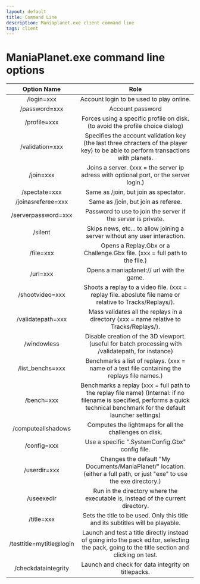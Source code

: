 ```yaml
---
layout: default
title: Command Line
description: Maniaplanet.exe client command line
tags: client
---
```


# ManiaPlanet.exe command line options

| Option Name              | Role                                                                                                                                                                          |
|:------------------------:|:-----------------------------------------------------------------------------------------------------------------------------------------------------------------------------:|
| /login=xxx               | Account login to be used to play online.                                                                                                                                      |
| /password=xxx            | Account password                                                                                                                                                              |
| /profile=xxx             | Forces using a specific profile on disk. (to avoid the profile choice dialog)                                                                                                 |
| /validation=xxx          | Specifies the account validation key (the last three chracters of the player key) to be able to perform transactions with planets.                                            |
| /join=xxx                | Joins a server. (xxx = the server ip adress with optional port, or the server login.)                                                                                         |
| /spectate=xxx            | Same as /join, but join as spectator.                                                                                                                                         |
| /joinasreferee=xxx       | Same as /join, but join as referee.                                                                                                                                           |
| /serverpassword=xxx      | Password to use to join the server if the server is private.                                                                                                                  |
| /silent                  | Skips news, etc... to allow joining a server without any user interaction.                                                                                                    |
| /file=xxx                | Opens a Replay.Gbx or a Challenge.Gbx file. (xxx = full path to the file.)                                                                                                    |
| /url=xxx                 | Opens a maniaplanet:// url with the game.                                                                                                                                     |
| /shootvideo=xxx          | Shoots a replay to a video file. (xxx = replay file. aboslute file name or relative to Tracks/Replays/).                                                                      |
| /validatepath=xxx        | Mass validates all the replays in a directory (xxx = name relative to Tracks/Replays/).                                                                                       |
| /windowless              | Disable creation of the 3D viewport. (useful for batch processing with /validatepath, for instance)                                                                           |
| /list_benchs=xxx         | Benchmarks a list of replays. (xxx = name of a text file containing the replays file names.)                                                                                  |
| /bench=xxx               | Benchmarks a replay (xxx = full path to the replay file name) (Internal: if no filename is specified, performs a quick technical benchmark for the default launcher settings) |
| /computeallshadows       | Computes the lightmaps for all the challenges on disk.                                                                                                                        |
| /config=xxx              | Use a specific ".SystemConfig.Gbx" config file.                                                                                                                               |
| /userdir=xxx             | Changes the default "My Documents/ManiaPlanet/" location. (either a full path, or just "exe" to use the exe directory.)                                                          |
| /useexedir               | Run in the directory where the executable is, instead of the current directory.                                                                                               |
| /title=xxx               | Sets the title to be used. Only this title and its subtitles will be playable.                                                                                                |
| /testtitle=mytitle@login | Launch and test a title directly instead of going into the pack editor, selecting the pack, going to the title section and clicking on test.                                  |
| /checkdataintegrity | Launch and check for data integrity on titlepacks.                                  |
